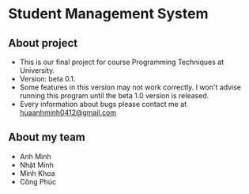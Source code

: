 # Student Management System

## About project
* This is our final project for course Programming Techniques at University.
* Version: beta 0.1.
* Some features in this version may not work correctly. I won't advise running this program until the beta 1.0 version is released.
* Every information about bugs please contact me at huaanhminh0412@gmail.com

## About my team
* Anh Minh
* Nhật Minh
* Minh Khoa
* Công Phúc
